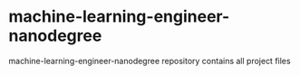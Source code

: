 # machine-learning-engineer-nanodegree
machine-learning-engineer-nanodegree repository contains all project files
